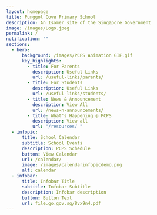 ```yaml
---
layout: homepage
title: Punggol Cove Primary School
description: An Isomer site of the Singapore Government
image: /images/Logo.jpeg
permalink: /
notification: ""
sections:
  - hero:
      background: /images/PCPS Animation GIF.gif
      key_highlights:
        - title: For Parents
          description: Useful Links
          url: /useful-links/parents/
        - title: For Students
          description: Useful Links
          url: /useful-links/students/
        - title: News & Announcement
          description: View All
          url: /news-n-announcements/
        - title: What's Happening @ PCPS
          description: View all
          url: "/resources/ "
  - infopic:
      title: School Calendar
      subtitle: School Events
      description: PCPS Schedule
      button: View Calendar
      url: /calendar/
      image: /images/calendarinfopicdemo.png
      alt: calendar
  - infobar:
      title: Infobar Title
      subtitle: Infobar Subtitle
      description: Infobar description
      button: Button Text
      url: file.go.gov.sg/8vx9n4.pdf
---
```


